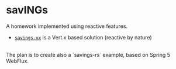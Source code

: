 # savINGs

A homework implemented using reactive features.<br/>

- [`savings-vx`](savings-vx) is a Vert.x based solution (reactive by nature)

<br/>
The plan is to create also a `savings-rs` example, based on Spring 5 WebFlux.
